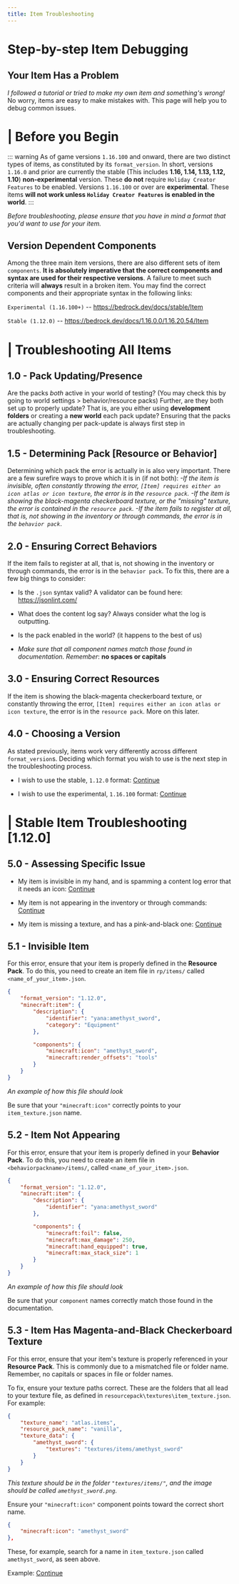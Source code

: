 ```yaml
---
title: Item Troubleshooting
---
```


# Step-by-step Item Debugging

## Your Item Has a Problem

_I followed a tutorial or tried to make my own item and something's wrong!_ No worry, items are easy to make mistakes with. This page will help you to debug common issues.

# | **Before you Begin**

::: warning
As of game versions `1.16.100` and onward, there are two distinct types of items, as constituted by its `format_version`.
In short, versions `1.16.0` and prior are currently the stable (This includes **1.16, 1.14, 1.13, 1.12, 1.10**) **non-experimental** version. These **do not** require `Holiday Creator Features` to be enabled.
Versions `1.16.100` or over are **experimental**. These items **will not work unless `Holiday Creator Features` is enabled in the world**.
:::

_Before troubleshooting, please ensure that you have in mind a format that you'd want to use for your item._

## Version Dependent Components

Among the three main item versions, there are also different sets of item `components`. **It is absolutely imperative that the correct components and syntax are used for their respective versions**. A failure to meet such criteria will **always** result in a broken item. You may find the correct components and their appropriate syntax in the following links:

`Experimental (1.16.100+)` -- https://bedrock.dev/docs/stable/Item

`Stable (1.12.0)` -- https://bedrock.dev/docs/1.16.0.0/1.16.20.54/Item

# | **Troubleshooting All Items**

## 1.0 - Pack Updating/Presence

Are the packs _both_ active in your world of testing? (You may check this by going to world settings > behavior/resource packs) Further, are they both set up to properly update? That is, are you either using **development folders** or creating a **new world** each pack update? Ensuring that the packs are actually changing per pack-update is always first step in troubleshooting.

## 1.5 - Determining Pack [Resource or Behavior]

Determining which pack the error is actually in is also very important. There are a few surefire ways to prove which it is in (if not both):
_-If the item is invisible, often constantly throwing the error, `[Item] requires either an icon atlas or icon texture`, the error is in the `resource pack`.
-If the item is showing the black-magenta checkerboard texture, or the "missing" texture, the error is contained in the `resource pack`.
-If the item fails to register at all, that is, not showing in the inventory or through commands, the error is in the `behavior pack`_.

## 2.0 - Ensuring Correct Behaviors

If the item fails to register at all, that is, not showing in the inventory or through commands, the error is in the `behavior pack`. To fix this, there are a few big things to consider:

-   Is the `.json` syntax valid? A validator can be found here: https://jsonlint.com/

-   What does the content log say? Always consider what the log is outputting.

-   Is the pack enabled in the world? (it happens to the best of us)

-   _Make sure that all component names match those found in documentation. Remember_: **no spaces or capitals**

## 3.0 - Ensuring Correct Resources

If the item is showing the black-magenta checkerboard texture, or constantly throwing the error, `[Item] requires either an icon atlas or icon texture`, the error is in the `resource pack`. More on this later.

## 4.0 - Choosing a Version

As stated previously, items work very differently across different `format_version`s. Deciding which format you wish to use is the next step in the troubleshooting process.

-   I wish to use the stable, `1.12.0` format: [Continue](#5.0)

-   I wish to use the experimental, `1.16.100` format: [Continue](#6.0)

# | **Stable Item Troubleshooting [1.12.0]**

## 5.0 - Assessing Specific Issue

-   My item is invisible in my hand, and is spamming a content log error that it needs an icon: [Continue](#5.1)

-   My item is not appearing in the inventory or through commands: [Continue](#5.2)

-   My item is missing a texture, and has a pink-and-black one: [Continue](#5.3)

## 5.1 - Invisible Item

For this error, ensure that your item is properly defined in the **Resource Pack**.
To do this, you need to create an item file in `rp/items/` called `<name_of_your_item>.json`.

```json
{
	"format_version": "1.12.0",
	"minecraft:item": {
		"description": {
			"identifier": "yana:amethyst_sword",
			"category": "Equipment"
		},

		"components": {
			"minecraft:icon": "amethyst_sword",
			"minecraft:render_offsets": "tools"
		}
	}
}
```

_An example of how this file should look_

Be sure that your `"minecraft:icon"` correctly points to your `item_texture.json` name.

## 5.2 - Item Not Appearing

For this error, ensure that your item is properly defined in your **Behavior Pack**.
To do this, you need to create an item file in `<behaviorpackname>/items/`, called `<name_of_your_item>.json`.

```json
{
	"format_version": "1.12.0",
	"minecraft:item": {
		"description": {
			"identifier": "yana:amethyst_sword"
		},

		"components": {
			"minecraft:foil": false,
			"minecraft:max_damage": 250,
			"minecraft:hand_equipped": true,
			"minecraft:max_stack_size": 1
		}
	}
}
```

_An example of how this file should look_

Be sure that your `component` names correctly match those found in the documentation.

## 5.3 - Item Has Magenta-and-Black Checkerboard Texture

For this error, ensure that your item's texture is properly referenced in your **Resource Pack**.
This is commonly due to a mismatched file or folder name. Remember, no capitals or spaces in file or folder names.

To fix, ensure your texture paths correct.
These are the folders that all lead to your texture file, as defined in `resourcepack\textures\item_texture.json`. For example:

```json
{
	"texture_name": "atlas.items",
	"resource_pack_name": "vanilla",
	"texture_data": {
		"amethyst_sword": {
			"textures": "textures/items/amethyst_sword"
		}
	}
}
```

_This texture should be in the folder `"textures/items/"`, and the image should be called `amethyst_sword.png`._

Ensure your `"minecraft:icon"` component points toward the correct short name.

```json
{
	"minecraft:icon": "amethyst_sword"
},
```

These, for example, search for a name in `item_texture.json` called `amethyst_sword`, as seen above.

Example: [Continue](#2.0)
